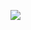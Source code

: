 <a align="center"><img src="https://github-readme-stats.vercel.app/api?username=kokiriglade&theme=github_dark_dimmed&show_icons=true"></a>
